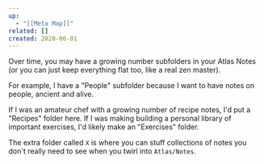 ```yaml
---
up:
  - "[[Meta Map]]"
related: []
created: 2020-06-01
---
```

Over time, you may have a growing number subfolders in your Atlas Notes (or you can just keep everything flat too, like a real zen master).

For example, I have a "People" subfolder because I want to have notes on people, ancient and alive.

If I was an amateur chef with a growing number of recipe notes, I'd put a "Recipes" folder here. If I was making building a personal library of important exercises, I'd likely make an "Exercises" folder. 

The extra folder called `X` is where you can stuff collections of notes you don't really need to see when you twirl into `Atlas/Notes`. 